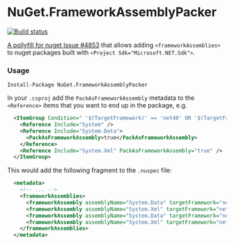 # NuGet.FrameworkAssemblyPacker

[![Build status](https://ci.appveyor.com/api/projects/status/5jtbw2xo1l4i2vse/branch/master?svg=true)](https://ci.appveyor.com/project/m0sa/nuget-frameworkassemblypacker/branch/master)

[A pollyfill for nuget Issue #4853](https://github.com/NuGet/Home/issues/4853) that allows adding `<frameworkAssemblies>` to nuget packages built with `<Project Sdk="Microsoft.NET.Sdk">`.

### Usage

```
Install-Package NuGet.FrameworkAssemblyPacker
```

In your `.csproj` add the `PackAsFrameworkAssembly` metadata to the `<Reference>` items that you want to end up in the package, e.g.

```xml
  <ItemGroup Condition=" '$(TargetFramework)' == 'net40' OR '$(TargetFramework)' == 'net45' ">
    <Reference Include="System" />
    <Reference Include="System.Data">
      <PackAsFrameworkAssembly>true</PackAsFrameworkAssembly>
    </Reference>
    <Reference Include="System.Xml" PackAsFrameworkAssembly="true" />
  </ItemGroup>
```

This would add the following fragment to the `.nuspec` file:

```xml
  <metadata>
    <!-- ... -->
    <frameworkAssemblies>
      <frameworkAssembly assemblyName="System.Data" targetFramework="net40" />
      <frameworkAssembly assemblyName="System.Xml" targetFramework="net40" />
      <frameworkAssembly assemblyName="System.Data" targetFramework="net45" />
      <frameworkAssembly assemblyName="System.Xml" targetFramework="net45" />
    </frameworkAssemblies>
  </metadata>
```
